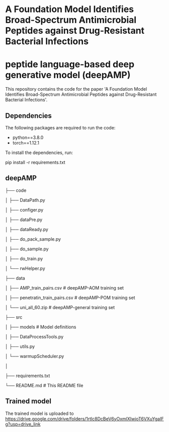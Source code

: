 # A Foundation Model Identifies Broad-Spectrum Antimicrobial Peptides against Drug-Resistant Bacterial Infections

# peptide language-based deep generative model (deepAMP)

This repository contains the code for the paper 'A Foundation Model Identifies Broad-Spectrum Antimicrobial Peptides against Drug-Resistant Bacterial Infections'.

## Dependencies

The following packages are required to run the code:

- python==3.8.0
- torch==1.12.1

To install the dependencies, run:

pip install -r requirements.txt

## deepAMP
├── code

│   ├── DataPath.py

│   ├── configer.py

│   ├── dataPre.py

│   ├── dataReady.py

│   ├── do_pack_sample.py

│   ├── do_sample.py

│   ├── do_train.py

│   └── rwHelper.py

├── data                             

│   ├── AMP_train_pairs.csv           # deepAMP-AOM training set

│   ├── penetratin_train_pairs.csv    # deepAMP-POM training set

│   └── uni_all_60.zip                # deepAMP-general training set

├── src                               

│   ├── models                        # Model definitions

│   ├── DataProcessTools.py

│   ├── utils.py

│   └── warmupScheduler.py

│ 

├── requirements.txt

└── README.md                         # This README file

## Trained model
The trained model is uploaded to https://drive.google.com/drive/folders/1rtlc8DcBeV6yOxmlXIwjoT6VXuYgaIFg?usp=drive_link
